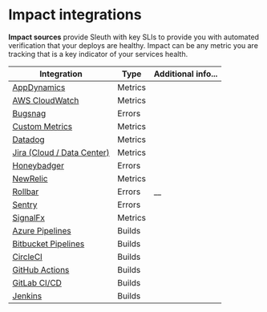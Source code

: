 # Impact integrations

**Impact sources** provide Sleuth with key SLIs to provide you with automated verification that your deploys are healthy. Impact can be any metric you are tracking that is a key indicator of your services health.

| Integration                                                  | Type    | Additional info... |
| ------------------------------------------------------------ | ------- | ------------------ |
| [AppDynamics](metrics/appdynamics.md)                        | Metrics |                    |
| [AWS CloudWatch](metrics/aws-cloudwatch.md)                  | Metrics |                    |
| [Bugsnag](errors/bugsnag.md)                                 | Errors  |                    |
| [Custom Metrics](metrics/custom.md)                          | Metrics |                    |
| [Datadog](metrics/datadog.md)                                | Metrics |                    |
| [Jira (Cloud / Data Center)](metrics/datadog-1.md)           | Metrics |                    |
| [Honeybadger](errors/honeybadger.md)                         | Errors  |                    |
| [NewRelic](metrics/newrelic.md)                              | Metrics |                    |
| [Rollbar](errors/rollbar.md)                                 | Errors  | \_\_               |
| [Sentry](errors/sentry.md)                                   | Errors  |                    |
| [SignalFx](metrics/signalfx.md)                              | Metrics |                    |
| [Azure Pipelines](build-trackers/azure-pipelines.md)         | Builds  |                    |
| [Bitbucket Pipelines](build-trackers/bitbucket-pipelines.md) | Builds  |                    |
| [CircleCI](build-trackers/circleci.md)                       | Builds  |                    |
| [GitHub Actions](build-trackers/github-actions.md)           | Builds  |                    |
| [GitLab CI/CD](build-trackers/gitlab-ci-cd.md)               | Builds  |                    |
| [Jenkins](build-trackers/jenkins.md)                         | Builds  |                    |
